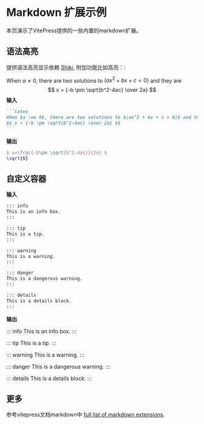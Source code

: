# Markdown 扩展示例
本页演示了VitePress提供的一些内置的markdown扩展。

## 语法高亮
提供语法高亮显示依赖 [Shiki](https://github.com/shikijs/shiki), 附加功能比如高亮：:

When $a \ne 0$, there are two solutions to $(ax^2 + bx + c = 0)$ and they are
$$ x = {-b \pm \sqrt{b^2-4ac} \over 2a} $$
**输入**

````md
```latex
When $a \ne 0$, there are two solutions to $(ax^2 + bx + c = 0)$ and they are
$$ x = {-b \pm \sqrt{b^2-4ac} \over 2a} $$
```
````

**输出**

```latex
$ x=\frac{-b\pm \sqrt{b^2-4ac}}{2a} $
\sqrt{6} 
```

## 自定义容器

**输入**

```md
::: info
This is an info box.
:::

::: tip
This is a tip.
:::

::: warning
This is a warning.
:::

::: danger
This is a dangerous warning.
:::

::: details
This is a details block.
:::
```

**输出**

::: info
This is an info box.
:::

::: tip
This is a tip.
:::

::: warning
This is a warning.
:::

::: danger
This is a dangerous warning.
:::

::: details
This is a details block.
:::

## 更多

参考vitepress文档markdown中 [full list of markdown extensions](https://vitepress.dev/guide/markdown).
